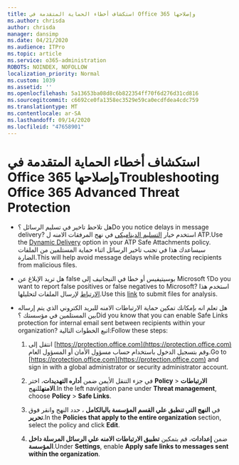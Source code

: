 ```yaml
---
title: استكشاف أخطاء الحماية المتقدمة في Office 365 وإصلاحها
ms.author: chrisda
author: chrisda
manager: dansimp
ms.date: 04/21/2020
ms.audience: ITPro
ms.topic: article
ms.service: o365-administration
ROBOTS: NOINDEX, NOFOLLOW
localization_priority: Normal
ms.custom: 1039
ms.assetid: ''
ms.openlocfilehash: 5a13653ba08d8c6b822354ff70f6d276d31cd816
ms.sourcegitcommit: c6692ce0fa1358ec3529e59ca0ecdfdea4cdc759
ms.translationtype: MT
ms.contentlocale: ar-SA
ms.lasthandoff: 09/14/2020
ms.locfileid: "47658901"
---
```

# <a name="troubleshooting-office-365-advanced-threat-protection"></a><span data-ttu-id="d667e-102">استكشاف أخطاء الحماية المتقدمة في Office 365 وإصلاحها</span><span class="sxs-lookup"><span data-stu-id="d667e-102">Troubleshooting Office 365 Advanced Threat Protection</span></span>

- <span data-ttu-id="d667e-103">هل تلاحظ تاخير في تسليم الرسائل ؟</span><span class="sxs-lookup"><span data-stu-id="d667e-103">Do you notice delays in message delivery?</span></span> <span data-ttu-id="d667e-104">استخدم خيار [التسليم الديناميكي](https://docs.microsoft.com/microsoft-365/security/office-365-security/dynamic-delivery-and-previewing) في نهج المرفقات الامنه ل ATP.</span><span class="sxs-lookup"><span data-stu-id="d667e-104">Use the [Dynamic Delivery](https://docs.microsoft.com/microsoft-365/security/office-365-security/dynamic-delivery-and-previewing) option in your ATP Safe Attachments policy.</span></span> <span data-ttu-id="d667e-105">سيساعدك هذا في تجنب تاخير الرسائل اثناء حماية المستلمين من الملفات الضارة.</span><span class="sxs-lookup"><span data-stu-id="d667e-105">This will help avoid message delays while protecting recipients from malicious files.</span></span>

- <span data-ttu-id="d667e-106">هل تريد الإبلاغ عن false بوسيتيفيس أو خطا في النيجاتيف إلى Microsoft ؟</span><span class="sxs-lookup"><span data-stu-id="d667e-106">Do you want to report false positives or false negatives to Microsoft?</span></span> <span data-ttu-id="d667e-107">استخدم هذا [الارتباط](https://www.microsoft.com/wdsi/filesubmission/) لإرسال الملفات لتحليلها.</span><span class="sxs-lookup"><span data-stu-id="d667e-107">Use this [link](https://www.microsoft.com/wdsi/filesubmission/) to submit files for analysis.</span></span>

- <span data-ttu-id="d667e-108">هل تعلم انه بإمكانك تمكين حماية الارتباطات الامنه للبريد الكتروني الذي يتم إرساله بين المستلمين في مؤسستك ؟</span><span class="sxs-lookup"><span data-stu-id="d667e-108">Did you know that you can enable Safe Links protection for internal email sent between recipients within your organization?</span></span> <span data-ttu-id="d667e-109">اتبع الخطوات التالية:</span><span class="sxs-lookup"><span data-stu-id="d667e-109">Follow these steps:</span></span>

  1. <span data-ttu-id="d667e-110">انتقل إلى [https://protection.office.com](https://protection.office.com) وقم بتسجيل الدخول باستخدام حساب مسؤول الأمان أو المسؤول العام.</span><span class="sxs-lookup"><span data-stu-id="d667e-110">Go to [https://protection.office.com](https://protection.office.com) and sign in with a global administrator or security administrator account.</span></span>

  2. <span data-ttu-id="d667e-111">في جزء التنقل الأيمن ضمن **أداره التهديدات**، اختر **Policy** \> **الارتباطات الامنه**للنهج.</span><span class="sxs-lookup"><span data-stu-id="d667e-111">In the left navigation pane under **Threat management**, choose **Policy** \> **Safe Links**.</span></span>

  3. <span data-ttu-id="d667e-112">في **النهج التي تنطبق علي القسم المؤسسة بالبالكامل** ، حدد النهج وانقر فوق **تحرير**.</span><span class="sxs-lookup"><span data-stu-id="d667e-112">In the **Policies that apply to the entire organization** section, select the policy and click **Edit**.</span></span>

  4. <span data-ttu-id="d667e-113">ضمن **إعدادات**، قم بتمكين **تطبيق الارتباطات الامنه علي الرسائل المرسلة داخل المؤسسة**.</span><span class="sxs-lookup"><span data-stu-id="d667e-113">Under **Settings**, enable **Apply safe links to messages sent within the organization**.</span></span>
